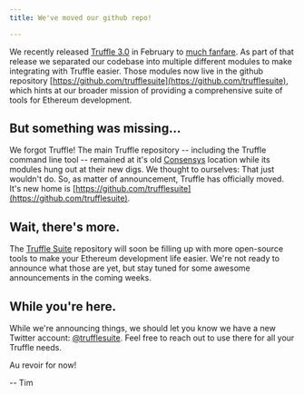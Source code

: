 ```yaml
---
title: We've moved our github repo!

---
```


We recently released [Truffle 3.0](https://github.com/trufflesuite/truffle/releases/tag/v3.0.2) in February to [much fanfare](/dashboard). As part of that release we separated our codebase into multiple different modules to make integrating with Truffle easier. Those modules now live in the github repository [https://github.com/trufflesuite](https://github.com/trufflesuite), which hints at our broader mission of providing a comprehensive suite of tools for Ethereum development.

## But something was missing...

We forgot Truffle! The main Truffle repository -- including the Truffle command line tool -- remained at it's old [Consensys](https://github.com/consensys) location while its modules hung out at their new digs. We thought to ourselves: That just wouldn't do. So, as matter of announcement, Truffle has officially moved. It's new home is [https://github.com/trufflesuite](https://github.com/trufflesuite).


## Wait, there's more.

The [Truffle Suite](https://github.com/trufflesuite) repository will soon be filling up with more open-source tools to make your Ethereum development life easier. We're not ready to announce what those are yet, but stay tuned for some awesome announcements in the coming weeks.

## While you're here.

While we're announcing things, we should let you know we have a new Twitter account: [@trufflesuite](https://twitter.com/trufflesuite). Feel free to reach out to use there for all your Truffle needs.

Au revoir for now!

-- Tim
